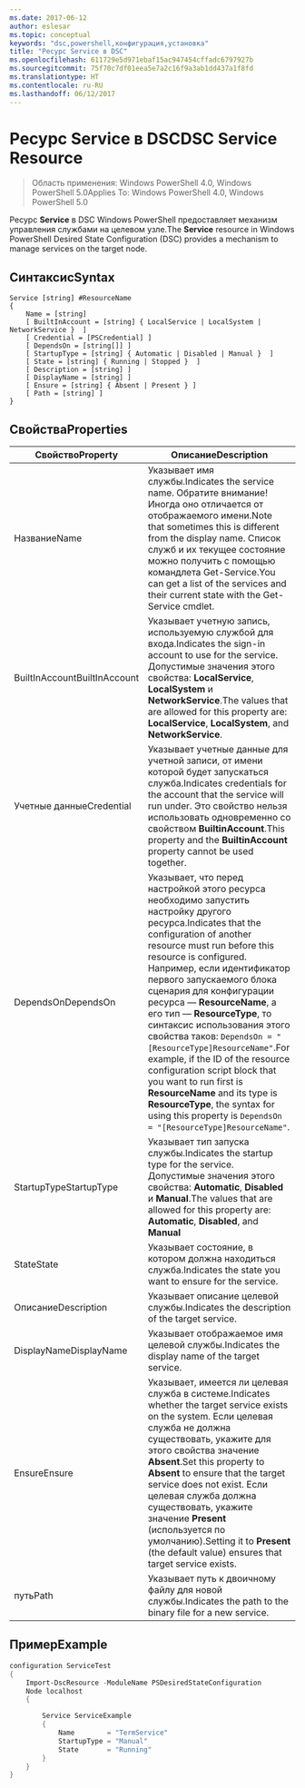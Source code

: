 ```yaml
---
ms.date: 2017-06-12
author: eslesar
ms.topic: conceptual
keywords: "dsc,powershell,конфигурация,установка"
title: "Ресурс Service в DSC"
ms.openlocfilehash: 611729e5d971ebaf15ac947454cffadc6797927b
ms.sourcegitcommit: 75f70c7df01eea5e7a2c16f9a3ab1dd437a1f8fd
ms.translationtype: HT
ms.contentlocale: ru-RU
ms.lasthandoff: 06/12/2017
---
```

# <a name="dsc-service-resource"></a><span data-ttu-id="095fc-103">Ресурс Service в DSC</span><span class="sxs-lookup"><span data-stu-id="095fc-103">DSC Service Resource</span></span>

> <span data-ttu-id="095fc-104">Область применения: Windows PowerShell 4.0, Windows PowerShell 5.0</span><span class="sxs-lookup"><span data-stu-id="095fc-104">Applies To: Windows PowerShell 4.0, Windows PowerShell 5.0</span></span>


<span data-ttu-id="095fc-105">Ресурс **Service** в DSC Windows PowerShell предоставляет механизм управления службами на целевом узле.</span><span class="sxs-lookup"><span data-stu-id="095fc-105">The **Service** resource in Windows PowerShell Desired State Configuration (DSC) provides a mechanism to manage services on the target node.</span></span>

## <a name="syntax"></a><span data-ttu-id="095fc-106">Синтаксис</span><span class="sxs-lookup"><span data-stu-id="095fc-106">Syntax</span></span>

```
Service [string] #ResourceName
{
    Name = [string]
    [ BuiltInAccount = [string] { LocalService | LocalSystem | NetworkService }  ]
    [ Credential = [PSCredential] ]
    [ DependsOn = [string[]] ]
    [ StartupType = [string] { Automatic | Disabled | Manual }  ]
    [ State = [string] { Running | Stopped }  ]
    [ Description = [string] ]
    [ DisplayName = [string] ]
    [ Ensure = [string] { Absent | Present } ]
    [ Path = [string] ]
}
```

## <a name="properties"></a><span data-ttu-id="095fc-107">Свойства</span><span class="sxs-lookup"><span data-stu-id="095fc-107">Properties</span></span>

|  <span data-ttu-id="095fc-108">Свойство</span><span class="sxs-lookup"><span data-stu-id="095fc-108">Property</span></span>  |  <span data-ttu-id="095fc-109">Описание</span><span class="sxs-lookup"><span data-stu-id="095fc-109">Description</span></span>   | 
|---|---| 
| <span data-ttu-id="095fc-110">Название</span><span class="sxs-lookup"><span data-stu-id="095fc-110">Name</span></span>| <span data-ttu-id="095fc-111">Указывает имя службы.</span><span class="sxs-lookup"><span data-stu-id="095fc-111">Indicates the service name.</span></span> <span data-ttu-id="095fc-112">Обратите внимание! Иногда оно отличается от отображаемого имени.</span><span class="sxs-lookup"><span data-stu-id="095fc-112">Note that sometimes this is different from the display name.</span></span> <span data-ttu-id="095fc-113">Список служб и их текущее состояние можно получить с помощью командлета Get-Service.</span><span class="sxs-lookup"><span data-stu-id="095fc-113">You can get a list of the services and their current state with the Get-Service cmdlet.</span></span>| 
| <span data-ttu-id="095fc-114">BuiltInAccount</span><span class="sxs-lookup"><span data-stu-id="095fc-114">BuiltInAccount</span></span>| <span data-ttu-id="095fc-115">Указывает учетную запись, используемую службой для входа.</span><span class="sxs-lookup"><span data-stu-id="095fc-115">Indicates the sign-in account to use for the service.</span></span> <span data-ttu-id="095fc-116">Допустимые значения этого свойства: **LocalService**, **LocalSystem** и **NetworkService**.</span><span class="sxs-lookup"><span data-stu-id="095fc-116">The values that are allowed for this property are: **LocalService**, **LocalSystem**, and **NetworkService**.</span></span>| 
| <span data-ttu-id="095fc-117">Учетные данные</span><span class="sxs-lookup"><span data-stu-id="095fc-117">Credential</span></span>| <span data-ttu-id="095fc-118">Указывает учетные данные для учетной записи, от имени которой будет запускаться служба.</span><span class="sxs-lookup"><span data-stu-id="095fc-118">Indicates credentials for the account that the service will run under.</span></span> <span data-ttu-id="095fc-119">Это свойство нельзя использовать одновременно со свойством __BuiltinAccount__.</span><span class="sxs-lookup"><span data-stu-id="095fc-119">This property and the __BuiltinAccount__ property cannot be used together.</span></span>| 
| <span data-ttu-id="095fc-120">DependsOn</span><span class="sxs-lookup"><span data-stu-id="095fc-120">DependsOn</span></span>| <span data-ttu-id="095fc-121">Указывает, что перед настройкой этого ресурса необходимо запустить настройку другого ресурса.</span><span class="sxs-lookup"><span data-stu-id="095fc-121">Indicates that the configuration of another resource must run before this resource is configured.</span></span> <span data-ttu-id="095fc-122">Например, если идентификатор первого запускаемого блока сценария для конфигурации ресурса — __ResourceName__, а его тип — __ResourceType__, то синтаксис использования этого свойства таков: `DependsOn = "[ResourceType]ResourceName"`.</span><span class="sxs-lookup"><span data-stu-id="095fc-122">For example, if the ID of the resource configuration script block that you want to run first is __ResourceName__ and its type is __ResourceType__, the syntax for using this property is `DependsOn = "[ResourceType]ResourceName"`.</span></span>| 
| <span data-ttu-id="095fc-123">StartupType</span><span class="sxs-lookup"><span data-stu-id="095fc-123">StartupType</span></span>| <span data-ttu-id="095fc-124">Указывает тип запуска службы.</span><span class="sxs-lookup"><span data-stu-id="095fc-124">Indicates the startup type for the service.</span></span> <span data-ttu-id="095fc-125">Допустимые значения этого свойства: **Automatic**, **Disabled** и **Manual**.</span><span class="sxs-lookup"><span data-stu-id="095fc-125">The values that are allowed for this property are: **Automatic**, **Disabled**, and **Manual**</span></span>| 
| <span data-ttu-id="095fc-126">State</span><span class="sxs-lookup"><span data-stu-id="095fc-126">State</span></span>| <span data-ttu-id="095fc-127">Указывает состояние, в котором должна находиться служба.</span><span class="sxs-lookup"><span data-stu-id="095fc-127">Indicates the state you want to ensure for the service.</span></span>| 
| <span data-ttu-id="095fc-128">Описание</span><span class="sxs-lookup"><span data-stu-id="095fc-128">Description</span></span> | <span data-ttu-id="095fc-129">Указывает описание целевой службы.</span><span class="sxs-lookup"><span data-stu-id="095fc-129">Indicates the description of the target service.</span></span>| 
| <span data-ttu-id="095fc-130">DisplayName</span><span class="sxs-lookup"><span data-stu-id="095fc-130">DisplayName</span></span> | <span data-ttu-id="095fc-131">Указывает отображаемое имя целевой службы.</span><span class="sxs-lookup"><span data-stu-id="095fc-131">Indicates the display name of the target service.</span></span>| 
| <span data-ttu-id="095fc-132">Ensure</span><span class="sxs-lookup"><span data-stu-id="095fc-132">Ensure</span></span> | <span data-ttu-id="095fc-133">Указывает, имеется ли целевая служба в системе.</span><span class="sxs-lookup"><span data-stu-id="095fc-133">Indicates whether the target service exists on the system.</span></span> <span data-ttu-id="095fc-134">Если целевая служба не должна существовать, укажите для этого свойства значение **Absent**.</span><span class="sxs-lookup"><span data-stu-id="095fc-134">Set this property to **Absent** to ensure that the target service does not exist.</span></span> <span data-ttu-id="095fc-135">Если целевая служба должна существовать, укажите значение **Present** (используется по умолчанию).</span><span class="sxs-lookup"><span data-stu-id="095fc-135">Setting it to **Present** (the default value) ensures that target service exists.</span></span>|
| <span data-ttu-id="095fc-136">путь</span><span class="sxs-lookup"><span data-stu-id="095fc-136">Path</span></span> | <span data-ttu-id="095fc-137">Указывает путь к двоичному файлу для новой службы.</span><span class="sxs-lookup"><span data-stu-id="095fc-137">Indicates the path to the binary file for a new service.</span></span>| 

## <a name="example"></a><span data-ttu-id="095fc-138">Пример</span><span class="sxs-lookup"><span data-stu-id="095fc-138">Example</span></span>

```powershell
configuration ServiceTest
{
    Import-DscResource -ModuleName PSDesiredStateConfiguration
    Node localhost
    {

        Service ServiceExample
        {
            Name        = "TermService"
            StartupType = "Manual"
            State       = "Running"
        } 
    }
}
```

